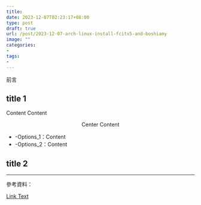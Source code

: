 ```yaml
---
title: 
date: 2023-12-07T02:23:17+08:00
type: post
draft: true
url: /post/2023-12-07-arch-linux-install-fcitx5-and-boshiamy
image: ""
categories:
- 
tags:
-
---
```


前言


## title 1

<span class="hl-blue">Content</span>
<span class="hl-red">Content</span>
<div style="text-align: center">Center Content</div>


* <span class="hl-green mono">-Options_1</span>：Content
* <span class="hl-green mono">-Options_2</span>：Content


## title 2

* * *

參考資料：

[Link Text](https://url)

